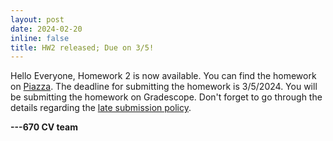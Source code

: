 ```yaml
---
layout: post
date: 2024-02-20
inline: false
title: HW2 released; Due on 3/5!
---
```


Hello Everyone,
Homework 2 is now available. You can find the homework on [Piazza](https://piazza.com/class_profile/get_resource/lrs4ljn1o1v2dz/lsv9gtggzff58l). The deadline for submitting the homework is 3/5/2024. You will be submitting the homework on Gradescope. Don't forget to go through the details regarding the [late submission policy](https://cvl-umass.github.io/compsci670-spring-2024/logistics/#homework-assignments).

**---670 CV team**
